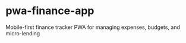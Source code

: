 # pwa-finance-app
Mobile-first finance tracker PWA for managing expenses, budgets, and micro-lending
